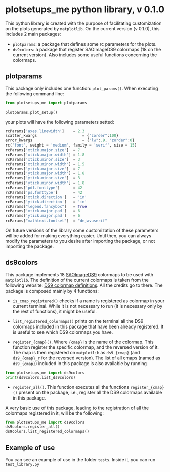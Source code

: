 # plotsetups_me python library, v 0.1.0
This python library is created with the purpose of facilitating customization on the plots generated by `matplotlib`. On the current version (v 0.1.0), this includes 2 main packages:

- `plotparams`: a package that defines some rc parameters for the plots.
- `ds9colors`: a package that register SAOImageDS9 colormaps (18 on the current version). Also includes some useful functions concerning the colormaps.

## plotparams
This package only includes one function: `plot_params()`. When executing the following command line:

```python
from plotsetups_me import plotparams

plotparams.plot_setup()
```

your plots will have the following parameters setted:

```python
rcParams['axes.linewidth']    = 2.3
scatter_kwargs                    = {"zorder":100}
error_kwargs                      = {"lw":.9, "zorder":0}
rc('font', weight = 'medium', family = 'serif', size = 15)
rcParams['xtick.major.size']  = 7
rcParams['xtick.major.width'] = 1.8
rcParams['xtick.minor.size']  = 3
rcParams['xtick.minor.width'] = 1.5
rcParams['ytick.major.size']  = 7
rcParams['ytick.major.width'] = 1.8
rcParams['ytick.minor.size']  = 3
rcParams['ytick.minor.width'] = 1.8
rcParams['pdf.fonttype']      = 42
rcParams['ps.fonttype']       = 42
rcParams['xtick.direction']   = 'in'
rcParams['ytick.direction']   = 'in'
rcParams["legend.fancybox"]   = True
rcParams['xtick.major.pad']   = 6
rcParams['ytick.major.pad']   = 6
rcParams["mathtext.fontset"]  = "dejavuserif"
```

On future versions of the library some customization of these parameters will be added for making everything easier. Until then, you can always modify the parameters to you desire after importing the package, or not importing the package.

## ds9colors

This package implements 18 [SAOImageDS9](https://sites.google.com/cfa.harvard.edu/saoimageds9) colormaps to be used with `matplotlib`. The definition of the current colormaps is taken from the following website: [DS9 colormap definitions](https://qiita.com/yusuke_s_yusuke/items/b30ca36be1c43beecde5). All the credits go to there. The package is composed mainly by 4 functions:

- `is_cmap_registered()` checks if a name is registered as colormap in your current terminal. While it is not necessary to run (it is necessary only by the rest of functions), it might be useful.

- `list_registered_colormaps()` prints on the terminal all the DS9 colormaps included in this package that have been already registered. It is useful to see which DS9 colormaps you have.

- `register_{cmap}()`. Where `{cmap}` is the name of the colormap. This function register the specific colormap, and the reversed version of it. The map is then registered on `matplotlib` as `ds9_{cmap}` (and `ds9_{cmap}_r` for the reversed version). The list of all cmaps (named as `ds9_{cmap}`) included in this package is also available by running 

```python
from plotsetups_me import ds9colors
print(ds9colors.list_ds9colors)
```

- `register_all()`. This function executes all the functions `register_{cmap}()` present on the package, i.e., register all the DS9 colormaps available in this package.

A very basic use of this package, leading to the registration of all the colormaps registered in it, will be the following:

```python
from plotsetups_me import ds9colors
ds9colors.register_all()
ds9colors.list_registered_colormaps()
```

## Example of use
You can see an example of use in the folder `tests`. Inside it, you can run `test_library.py`


